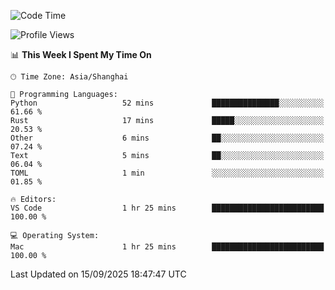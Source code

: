 <!--START_SECTION:waka-->
![Code Time](http://img.shields.io/badge/Code%20Time-577%20hrs%207%20mins-blue)

![Profile Views](http://img.shields.io/badge/Profile%20Views-1-blue)

📊 **This Week I Spent My Time On** 

```text
🕑︎ Time Zone: Asia/Shanghai

💬 Programming Languages: 
Python                   52 mins             ███████████████░░░░░░░░░░   61.66 % 
Rust                     17 mins             █████░░░░░░░░░░░░░░░░░░░░   20.53 % 
Other                    6 mins              ██░░░░░░░░░░░░░░░░░░░░░░░   07.24 % 
Text                     5 mins              ██░░░░░░░░░░░░░░░░░░░░░░░   06.04 % 
TOML                     1 min               ░░░░░░░░░░░░░░░░░░░░░░░░░   01.85 % 

🔥 Editors: 
VS Code                  1 hr 25 mins        █████████████████████████   100.00 % 

💻 Operating System: 
Mac                      1 hr 25 mins        █████████████████████████   100.00 % 
```


 Last Updated on 15/09/2025 18:47:47 UTC
<!--END_SECTION:waka-->
